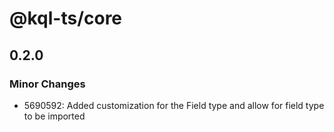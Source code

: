 # @kql-ts/core

## 0.2.0

### Minor Changes

- 5690592: Added customization for the Field type and allow for field type to be imported
